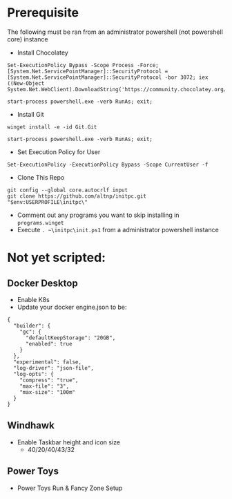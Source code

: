 # Prerequisite

The following must be ran from an administrator powershell (not powershell core) instance

- Install Chocolatey

```
Set-ExecutionPolicy Bypass -Scope Process -Force; [System.Net.ServicePointManager]::SecurityProtocol = [System.Net.ServicePointManager]::SecurityProtocol -bor 3072; iex ((New-Object System.Net.WebClient).DownloadString('https://community.chocolatey.org/install.ps1'));

start-process powershell.exe -verb RunAs; exit;
```

- Install Git

```
winget install -e -id Git.Git

start-process powershell.exe -verb RunAs; exit;
```

- Set Execution Policy for User

```
Set-ExecutionPolicy -ExecutionPolicy Bypass -Scope CurrentUser -f
```

- Clone This Repo

```
git config --global core.autocrlf input
git clone https://github.com/altnp/initpc.git "$env:USERPROFILE\initpc\"
```

- Comment out any programs you want to skip installing in `programs.winget`
- Execute `. ~\initpc\init.ps1` from a administrator powershell instance

# Not yet scripted:

## Docker Desktop

- Enable K8s
- Update your docker engine.json to be:

```
{
  "builder": {
    "gc": {
      "defaultKeepStorage": "20GB",
      "enabled": true
    }
  },
  "experimental": false,
  "log-driver": "json-file",
  "log-opts": {
    "compress": "true",
    "max-file": "3",
    "max-size": "100m"
  }
}

```

## Windhawk

- Enable Taskbar height and icon size
  - 40/20/40/43/32

## Power Toys

- Power Toys Run & Fancy Zone Setup
